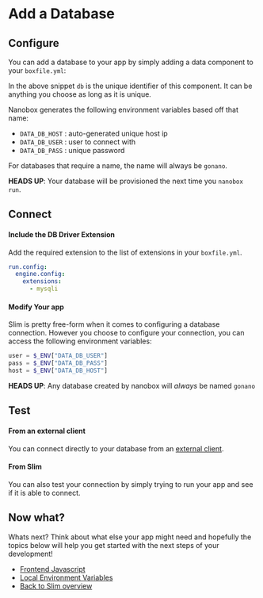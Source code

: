 # Add a Database

## Configure
You can add a database to your app by simply adding a data component to your `boxfile.yml`:

<div class="meta" data-class="snippet" data-optional-components="mysql,postgres" ></div>

In the above snippet `db` is the unique identifier of this component. It can be anything you choose as long as it is unique.

Nanobox generates the following environment variables based off that name:

* `DATA_DB_HOST` : auto-generated unique host ip
* `DATA_DB_USER` : user to connect with
* `DATA_DB_PASS` : unique password

For databases that require a name, the name will always be `gonano`.

**HEADS UP**: Your database will be provisioned the next time you `nanobox run`.

## Connect

#### Include the DB Driver Extension
Add the required extension to the list of extensions in your `boxfile.yml`.

```yaml
run.config:
  engine.config:
    extensions:
      - mysqli
```

#### Modify Your app
Slim is pretty free-form when it comes to configuring a database connection. However you choose to configure your connection, you can access the following environment variables:

```php
user = $_ENV["DATA_DB_USER"]
pass = $_ENV["DATA_DB_PASS"]
host = $_ENV["DATA_DB_HOST"]
```

**HEADS UP**: Any database created by nanobox will *always* be named `gonano`

## Test

#### From an external client
You can connect directly to your database from an <a href="https://docs.nanobox.io/local-dev/managing-local-data/" target="\_blank">external client</a>.

#### From Slim
You can also test your connection by simply trying to run your app and see if it is able to connect.

## Now what?
Whats next? Think about what else your app might need and hopefully the topics below will help you get started with the next steps of your development!

* [Frontend Javascript](/php/slim/frontend-javascript)
* [Local Environment Variables](/php/slim/local-evars)
* [Back to Slim overview](/php/slim)
